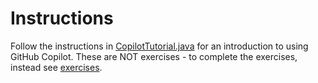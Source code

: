 # Instructions

Follow the instructions in [CopilotTutorial.java](./CopilotTutorial.java) for an introduction to using GitHub Copilot. These are NOT exercises - to complete the exercises, instead see [exercises](../exercises).